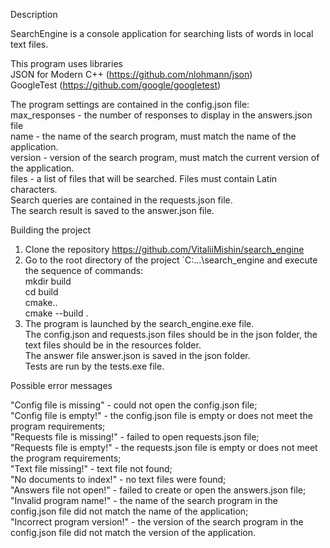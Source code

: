 Description

SearchEngine is a console application for searching lists of words in local text files.

This program uses libraries  
JSON for Modern C++ (https://github.com/nlohmann/json)   
GoogleTest (https://github.com/google/googletest)   

The program settings are contained in the config.json file:  
max_responses - the number of responses to display in the answers.json file  
name - the name of the search program, must match the name of the application.  
version - version of the search program, must match the current version of the application.  
files - a list of files that will be searched. Files must contain Latin characters.  
Search queries are contained in the requests.json file.  
The search result is saved to the answer.json file.  

Building the project

1. Clone the repository https://github.com/VitaliiMishin/search_engine
2. Go to the root directory of the project `C:\...\search_engine and execute the sequence of commands:   
   mkdir build  
   cd build  
   cmake..  
   cmake --build .
3. The program is launched by the search_engine.exe file.   
   The config.json and requests.json files should be in the json folder, the text files should be in the resources folder.  
   The answer file answer.json is saved in the json folder.   
   Tests are run by the tests.exe file.

Possible error messages

"Config file is missing" - could not open the config.json file;  
"Config file is empty!" - the config.json file is empty or does not meet the program requirements;  
"Requests file is missing!" - failed to open requests.json file;  
"Requests file is empty!" - the requests.json file is empty or does not meet the program requirements;  
"Text file missing!" - text file not found;  
"No documents to index!" - no text files were found;  
"Answers file not open!" - failed to create or open the answers.json file;  
"Invalid program name!" - the name of the search program in the config.json file did not match the name of the application;  
"Incorrect program version!" - the version of the search program in the config.json file did not match the version of the application.  